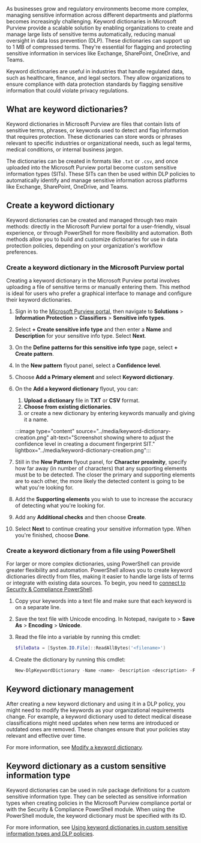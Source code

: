 As businesses grow and regulatory environments become more complex, managing sensitive information across different departments and platforms becomes increasingly challenging. Keyword dictionaries in Microsoft Purview provide a scalable solution by enabling organizations to create and manage large lists of sensitive terms automatically, reducing manual oversight in data loss prevention (DLP). These dictionaries can support up to 1 MB of compressed terms. They're essential for flagging and protecting sensitive information in services like Exchange, SharePoint, OneDrive, and Teams.

Keyword dictionaries are useful in industries that handle regulated data, such as healthcare, finance, and legal sectors. They allow organizations to ensure compliance with data protection standards by flagging sensitive information that could violate privacy regulations.

## What are keyword dictionaries?

Keyword dictionaries in Microsoft Purview are files that contain lists of sensitive terms, phrases, or keywords used to detect and flag information that requires protection. These dictionaries can store words or phrases relevant to specific industries or organizational needs, such as legal terms, medical conditions, or internal business jargon.

The dictionaries can be created in formats like `.txt` or `.csv`, and once uploaded into the Microsoft Purview portal become custom sensitive information types (SITs). These SITs can then be used within DLP policies to automatically identify and manage sensitive information across platforms like Exchange, SharePoint, OneDrive, and Teams.

## Create a keyword dictionary

Keyword dictionaries can be created and managed through two main methods: directly in the Microsoft Purview portal for a user-friendly, visual experience, or through PowerShell for more flexibility and automation. Both methods allow you to build and customize dictionaries for use in data protection policies, depending on your organization's workflow preferences.

### Create a keyword dictionary in the Microsoft Purview portal

Creating a keyword dictionary in the Microsoft Purview portal involves uploading a file of sensitive terms or manually entering them. This method is ideal for users who prefer a graphical interface to manage and configure their keyword dictionaries.

1. Sign in to the [Microsoft Purview portal](https://purview.microsoft.com?azure-portal=true), then navigate to **Solutions** > **Information Protection** > **Classifiers** > **Sensitive info types**.

1. Select **+ Create sensitive info type** and then enter a **Name** and **Description** for your sensitive info type. Select **Next**.

1. On the **Define patterns for this sensitive info type** page, select **+ Create pattern**.

1. In the **New pattern** flyout panel, select a **Confidence level**.

1. Choose **Add a Primary element** and select **Keyword dictionary**.

1. On the **Add a keyword dictionary** flyout, you can:
    1. **Upload a dictionary** file in **TXT** or **CSV** format.
    1. **Choose from existing dictionaries**.
    1. or create a new dictionary by entering keywords manually and giving it a name.

   :::image type="content" source="../media/keyword-dictionary-creation.png" alt-text="Screenshot showing where to adjust the confidence level in creating a document fingerprint SIT." lightbox="../media/keyword-dictionary-creation.png":::

1. Still in the **New Pattern** flyout panel, for **Character proximity**, specify how far away (in number of characters) that any supporting elements must be to be detected. The closer the primary and supporting elements are to each other, the more likely the detected content is going to be what you're looking for.

1. Add the **Supporting elements** you wish to use to increase the accuracy of detecting what you're looking for.

1. Add any **Additional checks** and then choose **Create**.

1. Select **Next** to continue creating your sensitive information type. When you're finished, choose **Done**.

### Create a keyword dictionary from a file using PowerShell

For larger or more complex dictionaries, using PowerShell can provide greater flexibility and automation. PowerShell allows you to create keyword dictionaries directly from files, making it easier to handle large lists of terms or integrate with existing data sources. To begin, you need to [connect to Security & Compliance PowerShell](/powershell/exchange/connect-to-scc-powershell).

1. Copy your keywords into a text file and make sure that each keyword is on a separate line.

2. Save the text file with Unicode encoding. In Notepad, navigate to > **Save As** > **Encoding** > **Unicode**.

3. Read the file into a variable by running this cmdlet:

    ```powershell
    $fileData = [System.IO.File]::ReadAllBytes('<filename>')
    ```

4. Create the dictionary by running this cmdlet:

    ```powershell
    New-DlpKeywordDictionary -Name <name> -Description <description> -FileData $fileData

## Keyword dictionary management

After creating a new keyword dictionary and using it in a DLP policy, you might need to modify the keywords as your organizational requirements change. For example, a keyword dictionary used to detect medical disease classifications might need updates when new terms are introduced or outdated ones are removed. These changes ensure that your policies stay relevant and effective over time.

For more information, see [Modify a keyword dictionary](/purview/sit-modify-keyword-dictionary?azure-portal=true).

## Keyword dictionary as a custom sensitive information type

Keyword dictionaries can be used in rule package definitions for a custom sensitive information type. They can be selected as sensitive information types when creating policies in the Microsoft Purview compliance portal or with the Security & Compliance PowerShell module. When using the PowerShell module, the keyword dictionary must be specified with its ID.

For more information, see [Using keyword dictionaries in custom sensitive information types and DLP policies](/purview/sit-create-a-keyword-dictionary?azure-portal=true#using-keyword-dictionaries-in-custom-sensitive-information-types-and-dlp-policies).
